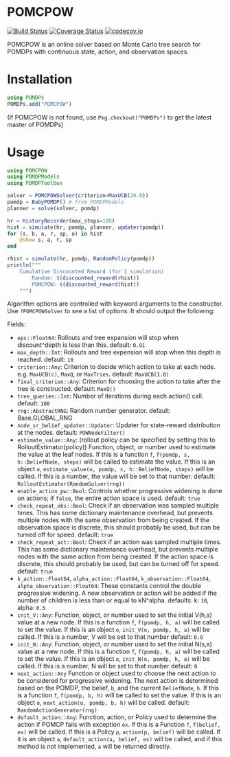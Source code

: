 # POMCPOW

[![Build Status](https://travis-ci.org/zsunberg/POMCPOW.jl.svg?branch=master)](https://travis-ci.org/zsunberg/POMCPOW.jl)
[![Coverage Status](https://coveralls.io/repos/zsunberg/POMCPOW.jl/badge.svg?branch=master&service=github)](https://coveralls.io/github/zsunberg/POMCPOW.jl?branch=master)
[![codecov.io](http://codecov.io/github/zsunberg/POMCPOW.jl/coverage.svg?branch=master)](http://codecov.io/github/zsunberg/POMCPOW.jl?branch=master)

POMCPOW is an online solver based on Monte Carlo tree search for POMDPs with continuous state, action, and observation spaces.

# Installation

```julia
using POMDPs
POMDPs.add("POMCPOW")
```

(If POMCPOW is not found, use `Pkg.checkout("POMDPs")` to get the latest master of POMDPs)

# Usage

```julia
using POMCPOW
using POMDPModels
using POMDPToolbox

solver = POMCPOWSolver(criterion=MaxUCB(20.0))
pomdp = BabyPOMDP() # from POMDPModels
planner = solve(solver, pomdp)

hr = HistoryRecorder(max_steps=100)
hist = simulate(hr, pomdp, planner, updater(pomdp))
for (s, b, a, r, sp, o) in hist
    @show s, a, r, sp
end

rhist = simulate(hr, pomdp, RandomPolicy(pomdp))
println("""
    Cumulative Discounted Reward (for 1 simulation)
        Random: $(discounted_reward(rhist))
        POMCPOW: $(discounted_reward(hist))
    """)
```

Algorithm options are controlled with keyword arguments to the constructor. Use `?POMCPOWSolver` to see a list of options. It should output the following:

Fields:

- `eps::Float64`:
    Rollouts and tree expansion will stop when discount^depth is less than this.
    default: `0.01`
- `max_depth::Int`:
    Rollouts and tree expension will stop when this depth is reached.
    default: `10`
- `criterion::Any`:
    Criterion to decide which action to take at each node. e.g. `MaxUCB(c)`, `MaxQ`, or `MaxTries`.
    default: `MaxUCB(1.0)`
- `final_criterion::Any`:
    Criterion for choosing the action to take after the tree is constructed.
    default: `MaxQ()`
- `tree_queries::Int`:
    Number of iterations during each action() call.
    default: `100`
- `rng::AbstractRNG`:
    Random number generator.
    default: Base.GLOBAL_RNG
- `node_sr_belief_updater::Updater`:
    Updater for state-reward distribution at the nodes.
    default: `POWNodeFilter()`
- `estimate_value::Any`: (rollout policy can be specified by setting this to RolloutEstimator(policy))
    Function, object, or number used to estimate the value at the leaf nodes.
    If this is a function `f`, `f(pomdp, s, h::BeliefNode, steps)` will be called to estimate the value.
    If this is an object `o`, `estimate_value(o, pomdp, s, h::BeliefNode, steps)` will be called.
    If this is a number, the value will be set to that number.
    default: `RolloutEstimator(RandomSolver(rng))`
- `enable_action_pw::Bool`:
    Controls whether progressive widening is done on actions; if `false`, the entire action space is used.
    default: `true`
- `check_repeat_obs::Bool`:
    Check if an observation was sampled multiple times. This has some dictionary maintenance overhead, but prevents multiple nodes with the same observation from being created. If the observation space is discrete, this should probably be used, but can be turned off for speed.
    default: `true`
- `check_repeat_act::Bool`:
    Check if an action was sampled multiple times. This has some dictionary maintenance overhead, but prevents multiple nodes with the same action from being created. If the action space is discrete, this should probably be used, but can be turned off for speed.
    default: `true`
- `k_action::Float64`, `alpha_action::Float64`, `k_observation::Float64`, `alpha_observation::Float64`:
    These constants control the double progressive widening. A new observation
    or action will be added if the number of children is less than or equal to kN^alpha.
    defaults: k: `10`, alpha: `0.5`
- `init_V::Any`:
    Function, object, or number used to set the initial V(h,a) value at a new node.
    If this is a function `f`, `f(pomdp, h, a)` will be called to set the value.
    If this is an object `o`, `init_V(o, pomdp, h, a)` will be called.
    If this is a number, V will be set to that number
    default: `0.0`
- `init_N::Any`:
    Function, object, or number used to set the initial N(s,a) value at a new node.
    If this is a function `f`, `f(pomdp, h, a)` will be called to set the value.
    If this is an object `o`, `init_N(o, pomdp, h, a)` will be called.
    If this is a number, N will be set to that number
    default: `0`
- `next_action::Any`
    Function or object used to choose the next action to be considered for progressive widening.
    The next action is determined based on the POMDP, the belief, `b`, and the current `BeliefNode`, `h`.
    If this is a function `f`, `f(pomdp, b, h)` will be called to set the value.
    If this is an object `o`, `next_action(o, pomdp, b, h)` will be called.
    default: `RandomActionGenerator(rng)`
- `default_action::Any`:
    Function, action, or Policy used to determine the action if POMCP fails with exception `ex`.
    If this is a Function `f`, `f(belief, ex)` will be called.
    If this is a Policy `p`, `action(p, belief)` will be called.
    If it is an object `a`, `default_action(a, belief, ex)` will be called, and
    if this method is not implemented, `a` will be returned directly.
